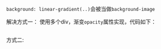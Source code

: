 `background: linear-gradient(..)`会被当做`background-image`

解决方式一：
使用多个div，渐变`opacity`属性实现，代码如下：
```js
```

方式二:
